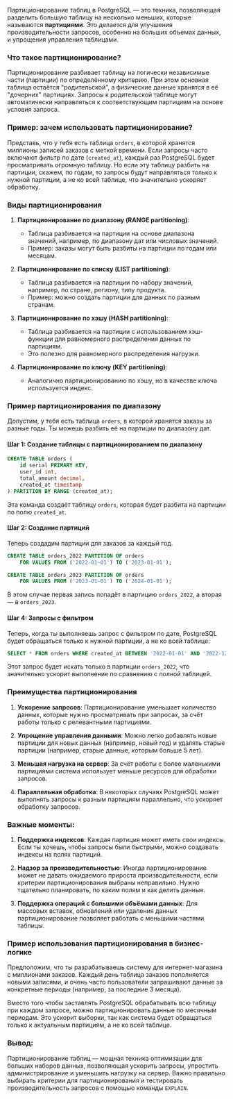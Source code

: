 Партиционирование таблиц в PostgreSQL — это техника, позволяющая разделить большую таблицу на несколько меньших, которые называются **партициями**. Это делается для улучшения производительности запросов, особенно на больших объемах данных, и упрощения управления таблицами.

### Что такое партиционирование?

Партиционирование разбивает таблицу на логически независимые части (партиции) по определённому критерию. При этом основная таблица остаётся "родительской", а физические данные хранятся в её "дочерних" партициях. Запросы к родительской таблице могут автоматически направляться к соответствующим партициям на основе условия запроса.

### Пример: зачем использовать партиционирование?

Представь, что у тебя есть таблица `orders`, в которой хранятся миллионы записей заказов с меткой времени. Если запросы часто включают фильтр по дате (`created_at`), каждый раз PostgreSQL будет просматривать огромную таблицу. Но если эту таблицу разбить на партиции, скажем, по годам, то запросы будут направляться только к нужной партиции, а не ко всей таблице, что значительно ускоряет обработку.

### Виды партиционирования

1. **Партиционирование по диапазону (RANGE partitioning)**:
    
    - Таблица разбивается на партиции на основе диапазона значений, например, по диапазону дат или числовых значений.
    - Пример: заказы могут быть разбиты на партиции по годам или месяцам.
2. **Партиционирование по списку (LIST partitioning)**:
    
    - Таблица разбивается на партиции по набору значений, например, по стране, региону, типу продукта.
    - Пример: можно создать партиции для данных по разным странам.
3. **Партиционирование по хэшу (HASH partitioning)**:
    
    - Таблица разбивается на партиции с использованием хэш-функции для равномерного распределения данных по партициям.
    - Это полезно для равномерного распределения нагрузки.
4. **Партиционирование по ключу (KEY partitioning)**:
    
    - Аналогично партиционированию по хэшу, но в качестве ключа используется индекс.

### Пример партиционирования по диапазону

Допустим, у тебя есть таблица `orders`, в которой хранятся заказы за разные годы. Ты можешь разбить её на партиции по диапазону дат.

#### Шаг 1: Создание таблицы с партиционированием по диапазону

```SQL
CREATE TABLE orders (
    id serial PRIMARY KEY,
    user_id int,
    total_amount decimal,
    created_at timestamp
) PARTITION BY RANGE (created_at);
```

Эта команда создаёт таблицу `orders`, которая будет разбита на партиции по полю `created_at`.

#### Шаг 2: Создание партиций

Теперь создадим партиции для заказов за каждый год.

```SQL
CREATE TABLE orders_2022 PARTITION OF orders
    FOR VALUES FROM ('2022-01-01') TO ('2023-01-01');

CREATE TABLE orders_2023 PARTITION OF orders
    FOR VALUES FROM ('2023-01-01') TO ('2024-01-01');
```

В этом случае первая запись попадёт в партицию `orders_2022`, а вторая — в `orders_2023`.

#### Шаг 4: Запросы с фильтром

Теперь, когда ты выполняешь запрос с фильтром по дате, PostgreSQL будет обращаться только к нужной партиции, а не ко всей таблице:

```SQL
SELECT * FROM orders WHERE created_at BETWEEN '2022-01-01' AND '2022-12-31';
```

Этот запрос будет искать только в партиции `orders_2022`, что значительно ускорит выполнение по сравнению с полной таблицей.

### Преимущества партиционирования

1. **Ускорение запросов**: Партиционирование уменьшает количество данных, которые нужно просматривать при запросах, за счёт работы только с релевантными партициями.
    
2. **Упрощение управления данными**: Можно легко добавлять новые партиции для новых данных (например, новый год) и удалять старые партиции (например, старые данные, которым больше 5 лет).
    
3. **Меньшая нагрузка на сервер**: За счёт работы с более маленькими партициями система использует меньше ресурсов для обработки запросов.
    
4. **Параллельная обработка**: В некоторых случаях PostgreSQL может выполнять запросы к разным партициям параллельно, что ускоряет обработку запросов.
    

### Важные моменты:

1. **Поддержка индексов**: Каждая партиция может иметь свои индексы. Если ты хочешь, чтобы запросы были быстрыми, можно создавать индексы на полях партиций.
    
2. **Надзор за производительностью**: Иногда партиционирование может не давать ожидаемого прироста производительности, если критерии партиционирования выбраны неправильно. Нужно тщательно планировать, по каким полям и как делить данные.
    
3. **Поддержка операций с большими объёмами данных**: Для массовых вставок, обновлений или удаления данных партиционирование позволяет работать с меньшими частями таблицы.
    

### Пример использования партиционирования в бизнес-логике

Предположим, что ты разрабатываешь систему для интернет-магазина с миллионами заказов. Каждый день таблица заказов пополняется новыми записями, и очень часто пользователи запрашивают данные за конкретные периоды (например, за последние 3 месяца).

Вместо того чтобы заставлять PostgreSQL обрабатывать всю таблицу при каждом запросе, можно партиционировать данные по месячным периодам. Это ускорит выборки, так как система будет обращаться только к актуальным партициям, а не ко всей таблице.

### Вывод:

Партиционирование таблиц — мощная техника оптимизации для больших наборов данных, позволяющая ускорить запросы, упростить администрирование и уменьшить нагрузку на сервер. Важно правильно выбирать критерии для партиционирования и тестировать производительность запросов с помощью команды `EXPLAIN`.
